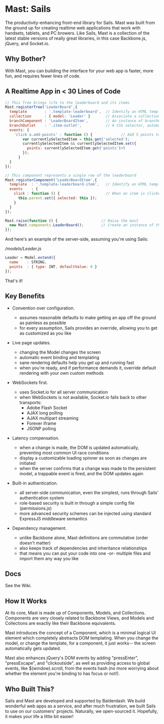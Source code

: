 # Mast: Sails 
The productivity-enhancing front-end library for Sails.  Mast was built from the ground up for creating realtime web applications that work with handsets, tablets, and PC browers.  Like Sails, Mast is a collection of the latest stable versions of really great libraries, in this case Backbone.js, jQuery, and Socket.io.

## Why Bother?
With Mast, you can building the interface for your web app is faster, more fun, and requires fewer lines of code.

## A Realtime App in **< 30** Lines of Code

```javascript
// This Tree brings life to the leaderboard and its items
Mast.registerTree('LeaderBoard',{
  template        : '.template-leaderboard',  // Identify an HTML template to represent the leaderboard frame
  collection      : { model: 'Leader' }       // Associate a collection with the leaderboard
  branchComponent : 'LeaderBoardItem',        // An instance of branchComponent will be created for each item in the collection
  branchOutlet    : '.item-outlet',           // A CSS selector, automatically scoped within the component, to identify where new branches should be appended
  events: {
    'click a.add-points' : function () {             // Add 5 points to the selected Leader
        var currentlySelectedItem = this.get('selected');
        currentlySelectedItem && currentlySelectedItem.set({ 
          points: currentlySelectedItem.get('points')+5 
        }); 
      }
  }
});

// This component represents a single row of the leaderboard
Mast.registerComponent('LeaderBoardItem',{
  template  : '.template-leaderboard-item',   // Identify an HTML template to represent each leaderboard item
  events    : {
    click : function () {                     // When an item is clicked on, mark it as selected
      this.parent.set({ selected: this });
    }
  }
});

Mast.raise(function () {                    // Raise the mast
  new Mast.components.LeaderBoard();        // Create an instance of the LeaderBoard
});
```

And here's an example of the server-side, assuming you're using Sails: 

*/models/Leader.js*
```javascript
Leader = Model.extend({
  name    : STRING,
  points  : { type: INT, defaultValue: 0 }
});
```

That's it!


## Key Benefits

- Convention over configuration.
  - assumes reasonable defaults to make getting an app off the ground as painless as possible
  - for every assumption, Sails provides an override, allowing you to get as customized as you like

- Live page updates.
  - changing the Model changes the screen
  - automatic event binding and templating
  - sane rendering defaults help you get up and running fast
  - when you're ready, and if performance demands it, override default rendering with your own custom methods

- WebSockets first.
  - uses Socket.io for all server communication
  - when WebSockets is not available, Socket.io falls back to other transports:
    - Adobe Flash Socket
    - AJAX long polling
    - AJAX multipart streaming
    - Forever iframe
    - JSONP polling

- Latency compensation.
  - when a change is made, the DOM is updated automatically, preventing most common UI race conditions
  - display a customizable loading spinner as soon as changes are initiated
  - when the server confirms that a change was made to the persistent model, a trappable event is fired, and the DOM updates again

- Built-in authentication.
  - all server-side communication, even the simplest, runs through Sails' authentication system
  - role-based security is built in through a simple config file (permissions.js)
  - more advanced security schemes can be injected using standard ExpressJS middleware semantics

- Dependency management.
  - unlike Backbone alone, Mast definitions are commutative (order doesn't matter)
  - also keeps track of dependencies and inheritance relationships
  - that means you can put your code into one -or- multiple files and import them any way you like


## Docs

See the Wiki.

## How It Works
At its core, Mast is made up of Components, Models, and Collections.  Components are very closely related to Backbone Views, and Models and Collections are exactly like their Backbone equivalents.

Mast introduces the concept of a Component, which is a minimal logical UI element which completely abstracts DOM templating. 
When you change the model, or change the template, for a component, it just works-- the screen automatically gets updated.

Mast also enhances jQuery's DOM events by adding "pressEnter", "pressEscape", and "clickoutside", as well as providing access to global events, like $(window).scroll, from the events hash (no more worrying about whether the element you're binding to has focus or not!).

## Who Built This?
Sails and Mast are developed and supported by Balderdash.  We build wonderful web apps as a service, and after much frustration, we built Sails to use on our customers' projects.  Naturally, we open-sourced it.  Hopefully, it makes your life a little bit easier!
